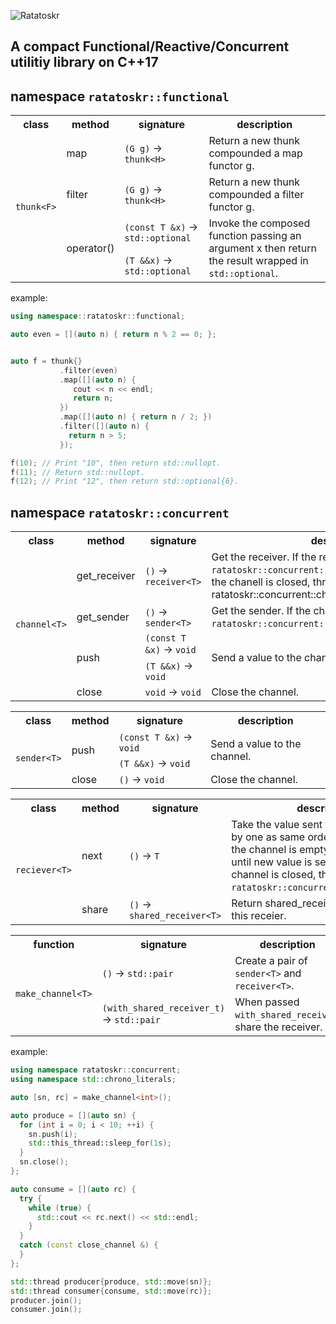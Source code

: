 ![Ratatoskr](https://raw.githubusercontent.com/GobanTKG/Ratatoskr-cpp/medias/medias/Ratatoskr_logo.png)
## A compact Functional/Reactive/Concurrent utilitiy library on C++17

## namespace `ratatoskr::functional`

<table>
  <tr>
    <th>class</th>
    <th>method</th>
    <th>signature</th>
    <th>description</th>
  </tr>
  <tr>
    <td rowspan="4"><code>thunk&lt;F&gt;</code></td>
    <td>map</td>
    <td><code>(G g)</code> -&gt; <code>thunk&lt;H&gt;</code></td>
    <td>Return a new thunk compounded a map functor g.</td>
  </tr>
  <tr>
    <td>filter</td>
    <td><code>(G g)</code> -&gt; <code>thunk&lt;H&gt;</code></td>
    <td>Return a new thunk compounded a filter functor g.</td>
  </tr>
  <tr>
    <td rowspan="2">operator()</td>
    <td><code>(const T &x)</code> -&gt; <code>std::optional<R></code></td>
    <td rowspan="2">Invoke the composed function passing an argument x then return the result wrapped in <code>std::optional</code>.</td>
  </tr>
  <tr>
    <td><code>(T &&x)</code> -&gt; <code>std::optional<R></code></td>
  </tr>
</table>

example: 

```c++
using namespace::ratatoskr::functional;

auto even = [](auto n) { return n % 2 == 0; };


auto f = thunk{}
           .filter(even)
           .map([](auto n) {
              cout << n << endl;
              return n;
           })
           .map([](auto n) { return n / 2; })
           .filter([](auto n) {
             return n > 5;
           });

f(10); // Print "10", then return std::nullopt.
f(11); // Return std::nullopt.
f(12); // Print "12", then return std::optional{6}.
```


## namespace `ratatoskr::concurrent`

<table>
  <tr>
    <th>class</th>
    <th>method</th>
    <th>signature</th>
    <th>description</th>
  </tr>
  <tr>
    <td rowspan="5"><code>channel&lt;T&gt;</code></td>
    <td>get_receiver</td>
    <td><code>()</code> -&gt; <code>receiver&lt;T&gt;</code></td>
    <td>Get the receiver. If the receiver is already got, throw <code>ratatoskr::concurrent::receiver_alredy_retrieved</code>.If the chanell is closed, throw </code>ratatoskr::concurrent::channel_already_closed</code>.</td>
  </tr>
  <tr>
    <td>get_sender</td>
    <td><code>()</code> -&gt; <code>sender&lt;T&gt;</code></td>
    <td>Get the sender. If the channel is closed, throw <code>ratatoskr::concurrent::channel_alredy_closed</code>.</td>
  </tr>
  <tr>
    <td rowspan="2">push</td>
    <td><code>(const T &x)</code> -&gt; <code>void</code></td>
    <td rowspan="2">Send a value to the channel.</td>
  </tr>
  <tr>
   <td><code>(T &&x)</code> -&gt; <code>void</code></td>
  </tr>
  <tr>
   <td>close</td>
   <td><code>void</code> -&gt; <code>void</code></td>
   <td>Close the channel.</td>
  </tr>
</table>

<table>
  <tr>
    <th>class</th>
    <th>method</th>
    <th>signature</th>
    <th>description</th>
  </tr>
  <tr>
    <td rowspan="3"><code>sender&lt;T&gt;</code></td>
    <td rowspan="2">push</td>
    <td><code>(const T &x)</code> -&gt; <code>void</code></td>
    <td rowspan="2">Send a value to the channel.</td>
  </tr>
  <tr>
   <td><code>(T &&x)</code> -&gt; <code>void</code></td>
  </tr>
  <tr>
   <td>close</td>
   <td><code>()</code> -&gt; <code>void</code></td>
   <td>Close the channel.</td>
  </tr>
</table>

<table>
  <tr>
    <th>class</th>
    <th>method</th>
    <th>signature</th>
    <th>description</th>
  </tr>
  <tr>
    <td rowspan="2"><code>reciever&lt;T&gt;</code></td>
    <td>next</td>
    <td><code>()</code> -&gt; <code>T</code></td>
    <td>Take the value sent to the channel one by one as same order as it was sent.If the channel is empty, block the thread until new value is sent.When the channel is closed, throw <code>ratatoskr::concurrent::close_channel</code>.</td>
  </tr>
  <tr>
   <td>share</td>
   <td><code>()</code> -&gt; <code>shared_receiver&lt;T&gt;</code></td>
   <td>Return shared_receier and invalidate this receier.</td>
  </tr>
</table>

<table>
  <tr>
    <th>function</th>
    <th>signature</th>
    <th>description</th>
  </tr>
  <tr>
    <td rowspan="2"><code>make_channel&lt;T&gt;</code></td>
    <td><code>()</code> -&gt; <code>std::pair<sender&lt;T&gt;, receiver&lt;T&gt;></code></td>
    <td>Create a pair of <code>sender&lt;T&gt;</code> and <code>receiver&lt;T&gt;</code>.</td>
  </tr>
  <tr>
    <td><code>(with_shared_receiver_t)</code> -&gt; <code>std::pair<sender&lt;T&gt;, shared_receiver&lt;T&gt;></code></td>
    <td>When passed <code>with_shared_receiver</code>, share the receiver.</td>
  </tr>
<table>

example:

```c++
using namespace ratatoskr::concurrent;
using namespace std::chrono_literals;

auto [sn, rc] = make_channel<int>();

auto produce = [](auto sn) {
  for (int i = 0; i < 10; ++i) {
    sn.push(i);
    std::this_thread::sleep_for(1s);
  }
  sn.close();
};

auto consume = [](auto rc) {
  try {
    while (true) {
      std::cout << rc.next() << std::endl;
    }
  }
  catch (const close_channel &) {
  }
};

std::thread producer{produce, std::move(sn)};
std::thread consumer{consume, std::move(rc)};
producer.join();
consumer.join();
```
